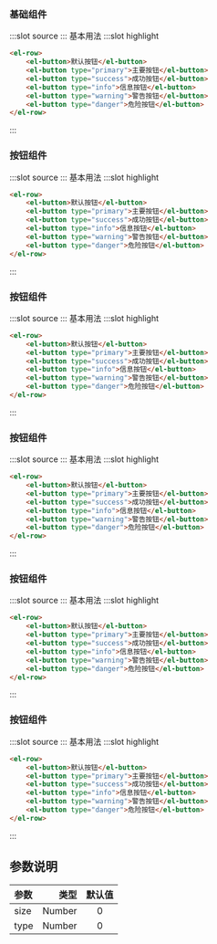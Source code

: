 ### 基础组件

<demo-block>
:::slot source
<button-test></button-test>
:::
基本用法
:::slot highlight

```html
<el-row>
	<el-button>默认按钮</el-button>
	<el-button type="primary">主要按钮</el-button>
	<el-button type="success">成功按钮</el-button>
	<el-button type="info">信息按钮</el-button>
	<el-button type="warning">警告按钮</el-button>
	<el-button type="danger">危险按钮</el-button>
</el-row>
```

:::
</demo-block>

### 按钮组件

<demo-block>
:::slot source
<button-test></button-test>
:::
基本用法
:::slot highlight

```html
<el-row>
	<el-button>默认按钮</el-button>
	<el-button type="primary">主要按钮</el-button>
	<el-button type="success">成功按钮</el-button>
	<el-button type="info">信息按钮</el-button>
	<el-button type="warning">警告按钮</el-button>
	<el-button type="danger">危险按钮</el-button>
</el-row>
```

:::
</demo-block>

### 按钮组件

<demo-block>
:::slot source
<button-test></button-test>
:::
基本用法
:::slot highlight

```html
<el-row>
	<el-button>默认按钮</el-button>
	<el-button type="primary">主要按钮</el-button>
	<el-button type="success">成功按钮</el-button>
	<el-button type="info">信息按钮</el-button>
	<el-button type="warning">警告按钮</el-button>
	<el-button type="danger">危险按钮</el-button>
</el-row>
```

:::
</demo-block>

### 按钮组件

<demo-block>
:::slot source
<button-test></button-test>
:::
基本用法
:::slot highlight

```html
<el-row>
	<el-button>默认按钮</el-button>
	<el-button type="primary">主要按钮</el-button>
	<el-button type="success">成功按钮</el-button>
	<el-button type="info">信息按钮</el-button>
	<el-button type="warning">警告按钮</el-button>
	<el-button type="danger">危险按钮</el-button>
</el-row>
```

:::
</demo-block>

### 按钮组件

<demo-block>
:::slot source
<button-test></button-test>
:::
基本用法
:::slot highlight

```html
<el-row>
	<el-button>默认按钮</el-button>
	<el-button type="primary">主要按钮</el-button>
	<el-button type="success">成功按钮</el-button>
	<el-button type="info">信息按钮</el-button>
	<el-button type="warning">警告按钮</el-button>
	<el-button type="danger">危险按钮</el-button>
</el-row>
```

:::
</demo-block>

### 按钮组件

<demo-block>
:::slot source
<button-test></button-test>
:::
基本用法
:::slot highlight

```html
<el-row>
	<el-button>默认按钮</el-button>
	<el-button type="primary">主要按钮</el-button>
	<el-button type="success">成功按钮</el-button>
	<el-button type="info">信息按钮</el-button>
	<el-button type="warning">警告按钮</el-button>
	<el-button type="danger">危险按钮</el-button>
</el-row>
```

:::
</demo-block>

## 参数说明

| 参数 |   类型 | 默认值 |
| :--- | -----: | :----: |
| size | Number |   0    |
| type | Number |   0    |
